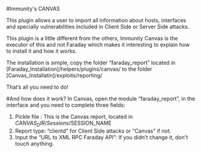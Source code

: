 #Immunity's CANVAS

This plugin allows a user to import all information about hosts, interfaces and specially vulnerabilities included in Client Side or Server Side attacks.

This plugin is a little different from the others, Immunity Canvas is the executor of this and not Faraday which makes it interesting to explain how to install it and how it works.

The installation is simple, copy the folder “faraday_report” located in  [Faraday_Installation]/helpers/plugins/canvas/ to the folder [Canvas_Installatin]/exploits/reporting/

That’s all you need to do!

#And how does it work?
In Canvas, open the module “faraday_report”, in the interface and you need to complete three fields:

1. Pickle file : This is the Canvas report, located in $CANVAS_DIR/Sessions/$SESSION_NAME
2. Report type: “clientd” for Client Side attacks or “Canvas” if not.
3. Input the “URL to XML RPC Faraday API”: If you didn’t change it, don't touch anything.

